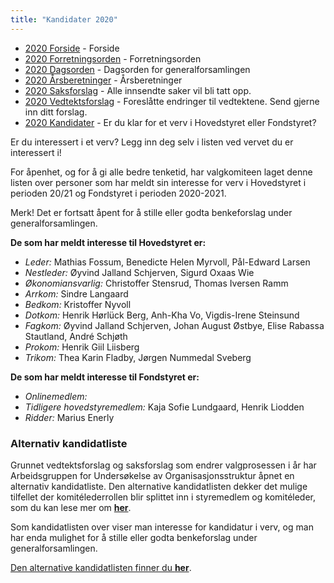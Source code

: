 ```yaml
---
title: "Kandidater 2020"
---
```


* [2020 Forside](https://wiki.online.ntnu.no/generalforsamlinger/2020)   - Forside
* [2020 Forretningsorden](https://wiki.online.ntnu.no/generalforsamlinger/2020/forretningsorden) - Forretningsorden
* [2020 Dagsorden](https://wiki.online.ntnu.no/generalforsamlinger/2020/dagsorden) - Dagsorden for generalforsamlingen
* [2020 Årsberetninger](https://wiki.online.ntnu.no/generalforsamlinger/2020/aarsberetninger) - Årsberetninger
* [2020 Saksforslag](https://wiki.online.ntnu.no/generalforsamlinger/2020/saksforslag) - Alle innsendte saker vil bli tatt opp.
* [2020 Vedtektsforslag](https://wiki.online.ntnu.no/generalforsamlinger/2020/vedtekstforslag) - Foreslåtte endringer til vedtektene. Send gjerne inn ditt forslag.
* [2020 Kandidater](https://wiki.online.ntnu.no/generalforsamlinger/2020/valg) - Er du klar for et verv i Hovedstyret eller Fondstyret? 

Er du interessert i et verv? Legg inn deg selv i listen ved vervet du er interessert i!

For åpenhet, og for å gi alle bedre tenketid, har valgkomiteen laget denne listen over personer som har meldt sin interesse for verv i Hovedstyret i perioden 20/21 og Fondstyret i perioden 2020-2021. 

Merk! Det er fortsatt åpent for å stille eller godta benkeforslag under generalforsamlingen.  

**De som har meldt interesse til Hovedstyret er:**

* *Leder:* Mathias Fossum, Benedicte Helen Myrvoll, Pål-Edward Larsen  
* *Nestleder:* Øyvind Jalland Schjerven, Sigurd Oxaas Wie
* *Økonomiansvarlig:* Christoffer Stensrud, Thomas Iversen Ramm
* *Arrkom:* Sindre Langaard
* *Bedkom:* Kristoffer Nyvoll
* *Dotkom:* Henrik Hørlück Berg, Anh-Kha Vo, Vigdis-Irene Steinsund
* *Fagkom:* Øyvind Jalland Schjerven, Johan August Østbye, Elise Rabassa Stautland, André Schjøth
* *Prokom:* Henrik Giil Liisberg
* *Trikom:* Thea Karin Fladby, Jørgen Nummedal Sveberg

**De som har meldt interesse til Fondstyret er:**

* *Onlinemedlem:* 
* *Tidligere hovedstyremedlem:* Kaja Sofie Lundgaard, Henrik Liodden
* *Ridder:* Marius Enerly

### Alternativ kandidatliste

Grunnet vedtektsforslag og saksforslag som endrer valgprosessen i år har Arbeidsgruppen for Undersøkelse av Organisasjonsstruktur åpnet en alternativ kandidatliste. Den alternative kandidatlisten dekker det mulige tilfellet der komitélederrollen blir splittet inn i styremedlem og komitéleder, som du kan lese mer om [**her**](https://wiki.online.ntnu.no/generalforsamlinger/2020/vedtekstforslag/#wiki-toc-forslag-23-splittelse-av-det-to-delte-vervet-auo).

Som kandidatlisten over viser man interesse for kandidatur i verv, og man har enda mulighet for å stille eller godta benkeforslag under generalforsamlingen.

[Den alternative kandidatlisten finner du **her**](wiki:alternativt-valg).